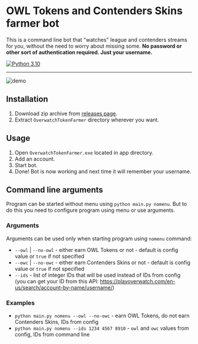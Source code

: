 # OWL Tokens and Contenders Skins farmer bot
This is a command line bot that "watches" league and contenders streams for you, without the need to worry about
missing some.
**No password or other sort of authentication required. Just your username.**

[![Python 3.10](https://img.shields.io/badge/python-3.10-blue.svg)](https://www.python.org/downloads/release/python-3100/)

---

![demo](https://i.ibb.co/7YCrt1x/demo.gif)

## Installation
1. Download zip archive from [releases page](https://github.com/ucarno/ow-league-tokens/releases/latest).
2. Extract `OverwatchTokenFarmer` directory wherever you want.

## Usage
1. Open `OverwatchTokenFarmer.exe` located in app directory.
2. Add an account.
3. Start bot.
4. Done! Bot is now working and next time it will remember your username.

## Command line arguments
Program can be started without menu using `python main.py nomenu`. But to do this you need to
configure program using menu or use arguments.

### Arguments
Arguments can be used only when starting program using `nomenu` command:
* `--owl` | `--no-owl` - either earn OWL Tokens or not - default is config value or `true` if not specified
* `--owc` | `--no-owc` - either earn Contenders Skins or not - default is config value or `true` if not specified
* `--ids` - list of integer IDs that will be used instead of IDs from config
(you can get your ID from this API: https://playoverwatch.com/en-us/search/account-by-name/username/)

### Examples
* `python main.py nomenu --owl --no-owc` - earn OWL Tokens, do not earn Contenders Skins, IDs from config
* `python main.py nomenu --ids 1234 4567 8910` - `owl` and `owc` values from config, IDs from command line